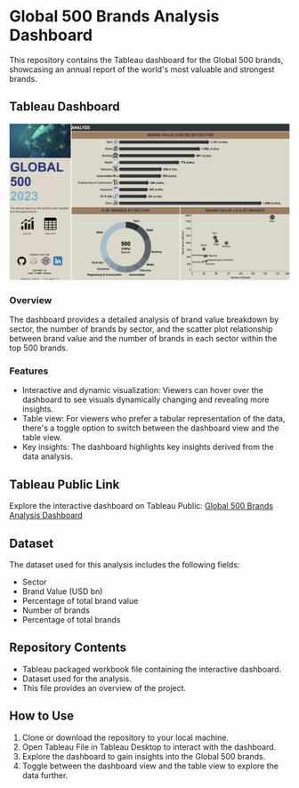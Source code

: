 # Global 500 Brands Analysis Dashboard

This repository contains the Tableau dashboard for the Global 500 brands, showcasing an annual report of the world's most valuable and strongest brands.

## Tableau Dashboard

![Dashboard Snapshot](Snapshot.png)

### Overview

The dashboard provides a detailed analysis of brand value breakdown by sector, the number of brands by sector, and the scatter plot relationship between brand value and the number of brands in each sector within the top 500 brands.

### Features

- Interactive and dynamic visualization: Viewers can hover over the dashboard to see visuals dynamically changing and revealing more insights.
- Table view: For viewers who prefer a tabular representation of the data, there's a toggle option to switch between the dashboard view and the table view.
- Key insights: The dashboard highlights key insights derived from the data analysis.

## Tableau Public Link

Explore the interactive dashboard on Tableau Public: [Global 500 Brands Analysis Dashboard](https://public.tableau.com/views/Global500Brands2023MOM2024Week18/Global500_Analysis?:language=en-US&:sid=&:display_count=n&:origin=viz_share_link)

## Dataset

The dataset used for this analysis includes the following fields:

- Sector
- Brand Value (USD bn)
- Percentage of total brand value
- Number of brands
- Percentage of total brands


## Repository Contents

- Tableau packaged workbook file containing the interactive dashboard.
- Dataset used for the analysis.
- This file provides an overview of the project.

## How to Use

1. Clone or download the repository to your local machine.
2. Open Tableau File in Tableau Desktop to interact with the dashboard.
3. Explore the dashboard to gain insights into the Global 500 brands.
4. Toggle between the dashboard view and the table view to explore the data further.

